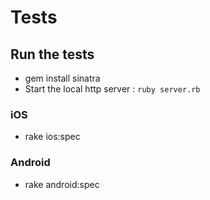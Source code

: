 # Tests

## Run the tests

* gem install sinatra
* Start the local http server : `ruby server.rb`

### iOS

* rake ios:spec

### Android

* rake android:spec
